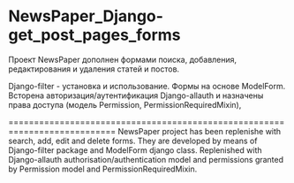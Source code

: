   # NewsPaper_Django-get_post_pages_forms  



 Проект NewsPaper дополнен формами поиска, добавления, редактирования и удаления статей и постов.
 
 Django-filter - установка и использование. Формы на основе ModelForm.
 Всторена авторизация/аутентификация Django-allauth и назначены права доступа (модель Permission, PermissionRequiredMixin),
 
===========================================================================
  NewsPaper project has been replenishe with search, add, edit and delete forms. They are developed 
  by means of Django-filter package and ModelForm django class.
  Replenished with Django-allauth authorisation/authentication model and permissions granted by Permission model and PermissionRequiredMixin.

